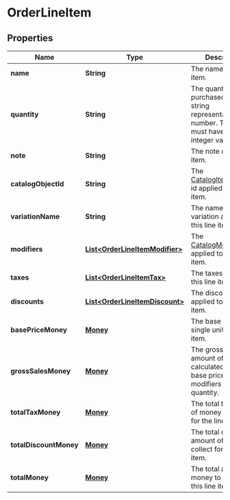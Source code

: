 
# OrderLineItem

## Properties
Name | Type | Description | Notes
------------ | ------------- | ------------- | -------------
**name** | **String** | The name of the line item. |  [optional]
**quantity** | **String** | The quantity purchased, as a string representation of a number.  This string must have a positive integer value. | 
**note** | **String** | The note of the line item. |  [optional]
**catalogObjectId** | **String** | The [CatalogItemVariation](#type-catalogitemvariation) id applied to this line item. |  [optional]
**variationName** | **String** | The name of the variation applied to this line item. |  [optional]
**modifiers** | [**List&lt;OrderLineItemModifier&gt;**](OrderLineItemModifier.md) | The [CatalogModifier](#type-catalogmodifier)s applied to this line item. |  [optional]
**taxes** | [**List&lt;OrderLineItemTax&gt;**](OrderLineItemTax.md) | The taxes applied to this line item. |  [optional]
**discounts** | [**List&lt;OrderLineItemDiscount&gt;**](OrderLineItemDiscount.md) | The discounts applied to this line item. |  [optional]
**basePriceMoney** | [**Money**](Money.md) | The base price for a single unit of the line item. |  [optional]
**grossSalesMoney** | [**Money**](Money.md) | The gross sales amount of money calculated as (item base price + modifiers price) * quantity. |  [optional]
**totalTaxMoney** | [**Money**](Money.md) | The total tax amount of money to collect for the line item. |  [optional]
**totalDiscountMoney** | [**Money**](Money.md) | The total discount amount of money to collect for the line item. |  [optional]
**totalMoney** | [**Money**](Money.md) | The total amount of money to collect for this line item. |  [optional]



